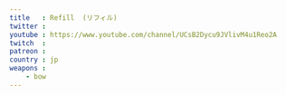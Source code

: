 ```yaml
---
title   : Refill  (リフィル)
twitter :
youtube : https://www.youtube.com/channel/UCsB2Dycu9JVlivM4u1Reo2A
twitch  :
patreon :
country : jp
weapons :
    - bow
---
```

